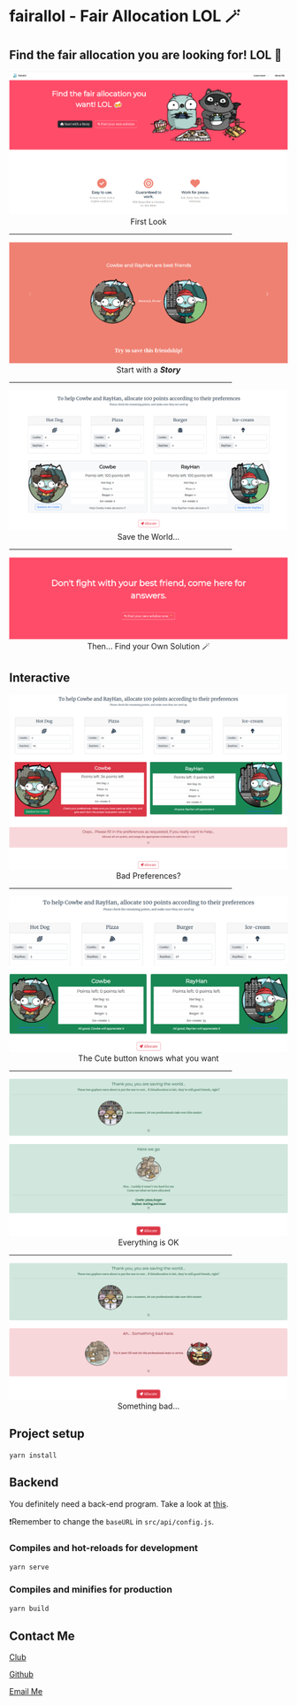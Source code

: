 # fairallol - Fair Allocation LOL 🪄

## Find the fair allocation you are looking for! LOL 🍻

<div align=center><img src="./examples/pictures/readme/attraction.png">First Look</div>

<HR style="FILTER: alpha(opacity=100,finishopacity=0,style=1)" width="80%" color=#987cb9 SIZE=3>

<div align=center><img src="./examples/pictures/readme/story.png">Start with a <strong><i>Story</i></strong></div>

<HR style="FILTER: alpha(opacity=100,finishopacity=0,style=1)" width="80%" color=#987cb9 SIZE=3>

<div align=center><img src="./examples/pictures/readme/help_cowbe_and_rayhan.png">Save the World...</div>

<HR style="FILTER: alpha(opacity=100,finishopacity=0,style=1)" width="80%" color=#987cb9 SIZE=3>

<div align=center><img src="./examples/pictures/readme/find_your_solution.png">Then... Find your Own Solution 🪄</div>

## Interactive

<div align=center><img src="./examples/pictures/readme/bad_preferences.png">Bad Preferences?</div>

<HR style="FILTER: alpha(opacity=100,finishopacity=0,style=1)" width="80%" color=#987cb9 SIZE=3>

<div align=center><img src="./examples/pictures/readme/random_preferences.png">The Cute button knows what you want </div>

<HR style="FILTER: alpha(opacity=100,finishopacity=0,style=1)" width="80%" color=#987cb9 SIZE=3>

<div align=center><img src="./examples/pictures/readme/server_ok.png">Everything is OK</div>

<HR style="FILTER: alpha(opacity=100,finishopacity=0,style=1)" width="80%" color=#987cb9 SIZE=3>

<div align=center><img src="./examples/pictures/readme/server_error.png">Something bad...</div>

## Project setup

```
yarn install
```

## Backend

You definitely need a back-end program. Take a look at [this](https://github.com/yongtenglei/fairallol_server).

❗Remember to change the `baseURL` in `src/api/config.js`.

### Compiles and hot-reloads for development

```
yarn serve
```

### Compiles and minifies for production

```
yarn build
```

## Contact Me

<a class="footer-link" href="https://github.com/LMLEC" target="_blank">Club</a>

<a class="footer-link" href="https://github.com/yongtenglei" target="_blank"><i class="fa-brands fa-github"></i>Github</a>

<a class="footer-link" href="mailto:yongtengrey@outlook.com"><i class="fa-solid fa-envelope"></i> Email Me</a>
